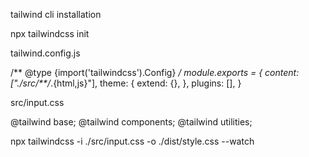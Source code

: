 tailwind cli installation

npx tailwindcss init

tailwind.config.js

/** @type {import('tailwindcss').Config} */
module.exports = {
  content: ["./src/**/*.{html,js}"],
  theme: {
    extend: {},
  },
  plugins: [],
}

src/input.css

@tailwind base;
@tailwind components;
@tailwind utilities;

npx tailwindcss -i ./src/input.css -o ./dist/style.css --watch
